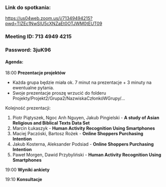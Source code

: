 ### Link do spotkania: 
https://us04web.zoom.us/j/71349494215?pwd=TlZEc1NwSlU5cXNZaEt0OTJWM0tEUT09
### Meeting ID: 713 4949 4215
### Password: 3juK96

#### Agenda:
18:00 **Prezentacje projektów**
* Każda grupa będzie miała ok. 7 minut na prezentacje + 3 minuty na ewentualne pytania.
* Swoje prezentacje proszę wrzucić do folderu Projekty/Projekt2/Grupa2/NazwiskaCzłonkóWGrupy/...

Kolejność prezentacji:
1. Piotr Piątyszek, Ngoc Anh Nguyen, Jakub Pingielski - **A study of Asian Religious and Biblical Texts Data Set**
2. Marcin Łukaszyk - **Human Activity Recognition Using Smartphones**
3. Maciej Paczóski, Bartosz Rożek - **Online Shoppers Purchasing Intention**
4. Jakub Kosterna, Aleksander Podsiad - **Online Shoppers Purchasing Intention**
5. Paweł Morgen, Dawid Przybyliński - **Human Activity Recognition Using Smartphones**

19:00 **Wyniki ankiety**

19:10 **Konsultacje**
